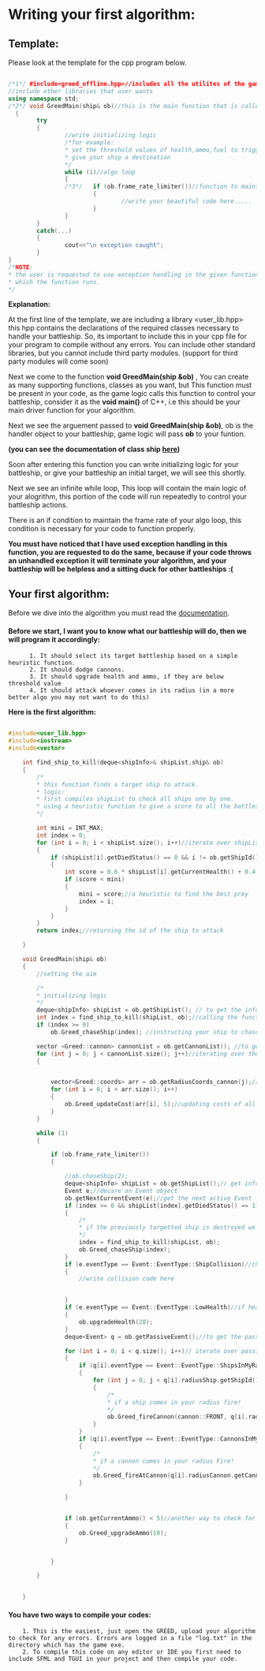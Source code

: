 
    
    

# Writing your first algorithm:
 
 ## Template:
 Please look at the template for the cpp program below.
 
```c++

/*1*/ #include<greed_offline.hpp>//includes all the utilites of the game
//include other libraries that user wants
using namespace std;
/*2*/ void GreedMain(ship& ob)//this is the main function that is called to control your ship, ship &ob is the handler object to your battleship
  {
        try
        {
                //write initializing logic
                /*for example:
                * set the threshold values of health,ammo,fuel to trigger the events
                * give your ship a destination
                */
                while (1)//algo loop
                {
                /*3*/	if (ob.frame_rate_limiter())//function to maintain the number of times this loop will run in 1 second. It cannot be changed :)
                        {
                                //write your beautiful code here.....
                        }
                }
        }
        catch(...)
        {
                cout<<"\n exception caught";
        }
}
/*NOTE:
* the user is requested to use exception handling in the given function, if not all exceptions are handled it will terminate the process on
* which the function runs.
*/

```

**Explanation:**

At the first line of the template, we are including a library <user_lib.hpp> this hpp contains the declarations of the required classes necessary to handle your battleship.
So, its important to include this in your cpp file for your program to compile without any errors.
You can include other standard libraries, but you cannot include third party modules. (support for third party modules will come soon)

Next we come to the function **void GreedMain(ship &ob)** , You can create as many supporting functions, classes as you want, but This function must be present in your code,
as the game logic calls this function to control your battleship, consider it as the **void main()** of C++, i.e this should be your main driver function for your algorithm.

Next we see the arguement passed to **void GreedMain(ship &ob)**, ob is the handler object to your battleship, game logic will pass **ob** to your funtion.
 
 **(you can see the documentation of class ship [here](Documentation.md))**
 
 Soon after entering this function you can write initializing logic for your battleship, or give your battleship an initial target, we will see this shortly.
 
 Next we see an infinite while loop, This loop will contain the main logic of your alogrithm, this portion of the code will run repeatedly to control your battleship actions.
 
 There is an if condition to maintain the frame rate of your algo loop, this condition is necessary for your code to function properly.
 
 **You must have noticed that I have used exception handling in this function, you are requested to do the same, because if your code throws an unhandled exception it will terminate your algorithm, and your battleship will be helpless
 and a sitting duck for other battleships :(**
 
 ## Your first algorithm:
 
 Before we dive into the algorithm you must read the [documentation](documentation.md).
 
 #### Before we start, I want you to know what our battleship will do, then we will program it accordingly:
          1. It should select its target battleship based on a simple heuristic function.
          2. It should dodge cannons.
          3. It should upgrade health and ammo, if they are below threshold value
          4. It should attack whoever comes in its radius (in a more better algo you may not want to do this)
              
**Here is the first algorithm:**

```c++

#include<user_lib.hpp>
#include<iostream>
#include<vector>

	int find_ship_to_kill(deque<shipInfo>& shipList,ship& ob)
	{
		/*
		* this function finds a target ship to attack.
		* logic:
		* first compiles shipList to check all ships one by one.
		* using a heuristic function to give a score to all the battleships and finding the ship having a minimum score
		*/

		int mini = INT_MAX;
		int index = 0;
		for (int i = 0; i < shipList.size(); i++)//iterate over shipList which contains information about all the ships in the game
		{
			if (shipList[i].getDiedStatus() == 0 && i != ob.getShipId()) //checking if the ship is dead or not
			{
				int score = 0.6 * shipList[i].getCurrentHealth() + 0.4 * ob.getDistance(i);//calculating score of each ship
				if (score < mini)
				{
					mini = score;//a heuristic to find the best prey
					index = i;
				}
			}
		}
		return index;//returning the id of the ship to attack

	}

	void GreedMain(ship& ob)
	{
		//setting the aim

		/*
		* initializing logic
		*/
		deque<shipInfo> shipList = ob.getShipList(); // to get the information about all the ships
		int index = find_ship_to_kill(shipList, ob);//calling the function to find the target
		if (index >= 0)
			ob.Greed_chaseShip(index); //instructing your ship to chase the target ship

		vector <Greed::cannon> cannonList = ob.getCannonList(); //to get the information about all the cannons in the map
		for (int j = 0; j < cannonList.size(); j++)//iterating over the list of cannons
		{


			vector<Greed::coords> arr = ob.getRadiusCoords_cannon(j);//this function returns the tiles which are in the radius of the cannon in question
			for (int i = 0; i < arr.size(); i++)
			{
				ob.Greed_updateCost(arr[i], 5);//updating costs of all such tiles
			}
		}

		while (1)
		{

			if (ob.frame_rate_limiter())
			{

				//ob.chaseShip(2);
				deque<shipInfo> shipList = ob.getShipList();// get information about the ships 
				Event e;//decare an Event object
				ob.getNextCurrentEvent(e);//get the next active Event
				if (index >= 0 && shipList[index].getDiedStatus() == 1)//check if the current target ship is dead
				{
					/*
					* if the previously targetted ship is destroyed we will look for other ship to target
					*/
					index = find_ship_to_kill(shipList, ob);
					ob.Greed_chaseShip(index);
				}
				if (e.eventType == Event::EventType::ShipCollision)//checking for an active Event
				{
					//write collision code here


				}
				if (e.eventType == Event::EventType::LowHealth)//if health is low LowHealth event is triggered
				{
					ob.upgradeHealth(20);
				}
				deque<Event> q = ob.getPassiveEvent();//to get the passive events queue

				for (int i = 0; i < q.size(); i++)// iterate over passive event queue
				{
					if (q[i].eventType == Event::EventType::ShipsInMyRadius)//event  is triggered if a ship comes in your radius
					{
						for (int j = 0; j < q[i].radiusShip.getShipId().size(); j++)
						{
							/*
							* if a ship comes in your radius fire!
							*/
							ob.Greed_fireCannon(cannon::FRONT, q[i].radiusShip.getShipId()[j], ShipSide::FRONT);
						}
					}
					if (q[i].eventType == Event::EventType::CannonsInMyRadius)
					{
						/*
						* if a cannon comes in your radius Fire!
						*/
						ob.Greed_fireAtCannon(q[i].radiusCannon.getCannonId()[0], cannon::FRONT);
					}

				}


				if (ob.getCurrentAmmo() < 5)//another way to check for resources if you don't want to use Events
				{
					ob.Greed_upgradeAmmo(10);
				}


			}

		}


	}


```
#### You have two ways to compile your codes:
        1. This is the easiest, just open the GREED, upload your algorithm to check for any errors. Errors are logged in a file "log.txt" in the directory which has the game exe.
        2. To compile this code on any editor or IDE you first need to include SFML and TGUI in your project and then compile your code.
          
         
         
    
             
 
 
 
 
 
 
 
 
 


